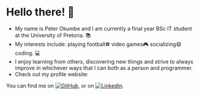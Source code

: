 # Hello there! 👋
- My name is Peter Okumbe and I am currently a final year BSc IT student at the University of Pretoria. :books:
- My interests include: playing football:soccer: video games:video_game: socializing:smile: coding. :computer:
- I enjoy learning from others, discovering new things and strive to always improve in whichever ways that I can both as a person and programmer.
- Check out my profile website: 

You can find me on [![GitHub][1.2]][1], or on [![LinkedIn][2.2]][2].

<!-- Icons -->

[1.2]: https://github.com/paulrobertlloyd/socialmediaicons/blob/main/github-16x16.png
[2.2]: https://raw.githubusercontent.com/MartinHeinz/MartinHeinz/master/linkedin-3-16.png 

<!-- Links to social media accounts -->

[1]: https://github.com/peterokumbe17/
[2]: https://www.linkedin.com/in/peter-okumbe-65a887203/
